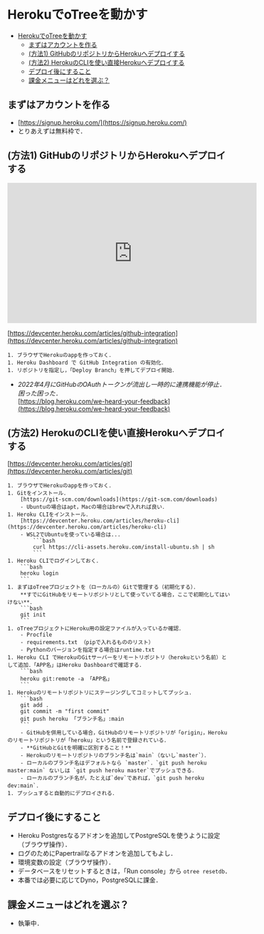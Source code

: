 # HerokuでoTreeを動かす

- [HerokuでoTreeを動かす](#herokuでotreeを動かす)
  - [まずはアカウントを作る](#まずはアカウントを作る)
  - [(方法1) GitHubのリポジトリからHerokuへデプロイする](#方法1-githubのリポジトリからherokuへデプロイする)
  - [(方法2) HerokuのCLIを使い直接Herokuへデプロイする](#方法2-herokuのcliを使い直接herokuへデプロイする)
  - [デプロイ後にすること](#デプロイ後にすること)
  - [課金メニューはどれを選ぶ？](#課金メニューはどれを選ぶ)


## まずはアカウントを作る
- [https://signup.heroku.com/](https://signup.heroku.com/)
- とりあえずは無料枠で．

## (方法1) GitHubのリポジトリからHerokuへデプロイする

<iframe width="560" height="315" src="https://www.youtube-nocookie.com/embed/LnrY1AKVmqQ?rel=0" title="YouTube video player" frameborder="0" allow="accelerometer; autoplay; clipboard-write; encrypted-media; gyroscope; picture-in-picture" allowfullscreen></iframe>


[https://devcenter.heroku.com/articles/github-integration](https://devcenter.heroku.com/articles/github-integration)


    1. ブラウザでHerokuのappを作っておく．
    1. Heroku Dashboard​ で GitHub Integration の有効化．
    1. リポジトリを指定し，「Deploy Branch」を押してデプロイ開始．
- *2022年4月にGitHubのOAuthトークンが流出し一時的に連携機能が停止．困った困った．*  
    [https://blog.heroku.com/we-heard-your-feedback](https://blog.heroku.com/we-heard-your-feedback)


## (方法2) HerokuのCLIを使い直接Herokuへデプロイする

[https://devcenter.heroku.com/articles/git](https://devcenter.heroku.com/articles/git)

    1. ブラウザでHerokuのappを作っておく．
    1. Gitをインストール．  
        [https://git-scm.com/downloads](https://git-scm.com/downloads)
        - Ubuntuの場合はapt，Macの場合はbrewで入れれば良い．
    1. Heroku CLIをインストール．  
        [https://devcenter.heroku.com/articles/heroku-cli](https://devcenter.heroku.com/articles/heroku-cli)
        - WSL2でUbuntuを使っている場合は...
            ```bash
            curl https://cli-assets.heroku.com/install-ubuntu.sh | sh
            ```
    1. Heroku CLIでログインしておく．
        ```bash
        heroku login
        ```
    1. まずはoTreeプロジェクトを（ローカルの）Gitで管理する（初期化する）．  
        **すでにGitHubをリモートリポジトリとして使っていてる場合，ここで初期化してはいけない**．
        ```bash
        git init
        ```
    1. oTreeプロジェクトにHeroku用の設定ファイルが入っているか確認．
        - Procfile
        - requirements.txt （pipで入れるもののリスト）
        - Pythonのバージョンを指定する場合はruntime.txt
    1. Heroku CLI でHerokuのGitサーバーをリモートリポジトリ（herokuという名前）として追加．「APP名」はHeroku Dashboardで確認する．
        ```bash
        heroku git:remote -a 「APP名」
        ```
    1. Herokuのリモートリポジトリにステージングしてコミットしてプッシュ．
        ```bash
        git add .
        git commit -m "first commit"
        git push heroku 「ブランチ名」:main
        ```
        - GitHubを併用している場合，GitHubのリモートリポジトリが「origin」，Herokuのリモートリポジトリが「heroku」という名前で登録されている．
        - **GitHubとGitを明確に区別すること！**
        - Herokuのリモートリポジトリのブランチ名は`main`（ないし`master`）．
        - ローカルのブランチ名はデフォルトなら `master`．`git push heroku master:main` ないしは `git push heroku master`でプッシュできる．
        - ローカルのブランチ名が，たとえば`dev`であれば，`git push heroku dev:main`．
    1. プッシュすると自動的にデプロイされる．


## デプロイ後にすること
- Heroku Postgresなるアドオンを追加してPostgreSQLを使うように設定（ブラウザ操作）．
- ログのためにPapertrailなるアドオンを追加してもよし．
- 環境変数の設定（ブラウザ操作）．
- データベースをリセットするときは，「Run console」から `otree resetdb`．
- 本番では必要に応じてDyno，PostgreSQLに課金．


## 課金メニューはどれを選ぶ？
- 執筆中．
